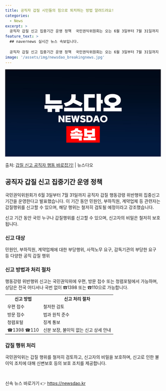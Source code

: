 ```yaml
---
title: 공직자 갑질 시민들의 힘으로 퇴치하는 방법 알려드려요!
categories:
  - News
excerpt: >
  공직자 갑질 신고 집중기간 운영 정책  국민권익위원회는 오는 6월 3일부터 7월 31일까지 공직자 ‘갑질’ …
feature_text: >
  ## navernews 실시간 뉴스 속보입니다.

  공직자 갑질 신고 집중기간 운영 정책  국민권익위원회는 오는 6월 3일부터 7월 31일까지 공직자 ‘갑질’ …
image: '/assets/img/newsdao_breakingnews.jpg'
---
```


![뉴스다오 속보](/assets/img/newsdao_breakingnews.jpg)

<p>출처: <a href="https://newsdao.kr/4013" rel="dofollow">갑질 신고 공직자 행동 바로잡기!</a> | 뉴스다오</p>

<h2 data-ke-size="size26">공직자 갑질 신고 집중기간 운영 정책</h2>
국민권익위원회가 6월 3일부터 7월 31일까지 공직자 갑질 행동강령 위반행위 집중신고기간을 운영한다고 발표했습니다. 이 기간 동안 민원인, 부하직원, 계약업체 등 관련자는 갑질행위를 신고할 수 있으며, 해당 행위는 철저히 검토될 예정이라고 강조했습니다.

<p data-ke-size="size16">신고 기간 동안 국민 누구나 갑질행위를 신고할 수 있으며, 신고자의 비밀은 철저히 보호됩니다.</p>

<h3>신고 대상</h3>
<p data-ke-size="size16">민원인, 부하직원, 계약업체에 대한 부당행위, 사적노무 요구, 감독기관의 부당한 요구 등 다양한 공직 갑질 행위</p>

<h3>신고 방법과 처리 절차</h3>
<p data-ke-size="size16">행동강령 위반행위 신고는 국민권익위에 우편, 방문 접수 또는 청렴포털에서 가능하며, 상담은 전국 어디서나 국번 없이 ☎1398 또는 ☎110으로 가능합니다.</p>
<table>
	<tr>
		<td style="text-align: center; height: 17px;"><b>신고 방법</b></td>
		<td style="text-align: center; height: 17px;"><b>신고 처리 절차</b></td>
	</tr>
	<tr>
		<td>우편 접수</td>
		<td>철저한 검토</td>
	</tr>
	<tr>
		<td>방문 접수</td>
		<td>법과 원칙 준수</td>
	</tr>
	<tr>
		<td>청렴포털</td>
		<td>징계 통보</td>
	</tr>
	<tr>
		<td>☎1398 ☎110</td>
		<td>신분 보장, 불이익 없는 신고 상세 안내</td>
	</tr>
</table>

<h3>갑질 행위 처리</h3>
<p data-ke-size="size16">국민권익위는 갑질 행위를 철저히 검토하고, 신고자의 비밀을 보호하며, 신고로 인한 불이익 조치에 대해 신변보호 등의 보호 조치를 제공합니다.</p>

<p data-ke-size="size16">&nbsp;</p> 

신속 뉴스 바로가기 👉 <a href="https://newsdao.kr" rel="dofollow">https://newsdao.kr</a>


